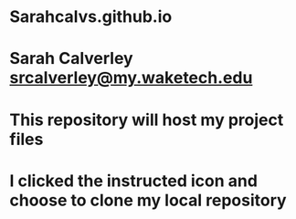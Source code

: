 # Sarahcalvs.github.io
# Sarah Calverley srcalverley@my.waketech.edu 
# This repository will host my project files
# I clicked the instructed icon and choose to clone my local repository 
#
